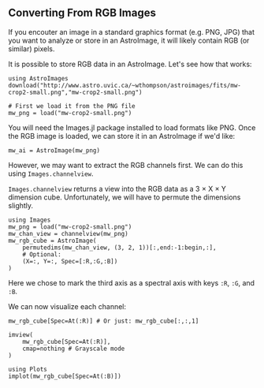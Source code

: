 ## Converting From RGB Images

If you encouter an image in a standard graphics format (e.g. PNG, JPG) that you want to analyze or store in an AstroImage, it will likely contain RGB (or similar) pixels.

It is possible to store RGB data in an AstroImage. Let's see how that works:

```@example 1
using AstroImages
download("http://www.astro.uvic.ca/~wthompson/astroimages/fits/mw-crop2-small.png","mw-crop2-small.png")

# First we load it from the PNG file
mw_png = load("mw-crop2-small.png")
```
You will need the Images.jl package installed to load formats like PNG.
Once the RGB image is loaded, we can store it in an AstroImage if we'd like:
```@example 1
mw_ai = AstroImage(mw_png)
```

However, we may want to extract the RGB channels first. We can do this using `Images.channelview`.

`Images.channelview` returns a view into the RGB data as a 3 × X × Y dimension cube.
Unfortunately, we will have to permute the dimensions slightly.

```@example 1
using Images
mw_png = load("mw-crop2-small.png")
mw_chan_view = channelview(mw_png)
mw_rgb_cube = AstroImage(
    permutedims(mw_chan_view, (3, 2, 1))[:,end:-1:begin,:],
    # Optional:
    (X=:, Y=:, Spec=[:R,:G,:B])
)
```

Here we chose to mark the third axis as a spectral axis with keys `:R`, `:G`, and `:B`.

We can now visualize each channel:
```@example 1
mw_rgb_cube[Spec=At(:R)] # Or just: mw_rgb_cube[:,:,1]
```

```@example 1
imview(
    mw_rgb_cube[Spec=At(:R)],
    cmap=nothing # Grayscale mode
)
```

```@example 1
using Plots
implot(mw_rgb_cube[Spec=At(:B)])
```
